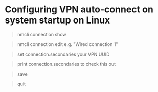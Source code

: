 # Configuring VPN auto-connect on system startup on Linux

>nmcli connection show

>nmcli connection edit e.g. "Wired connection 1" 

>set connection.secondaries your VPN UUID

>print connection.secondaries to check this out

>save

>quit
